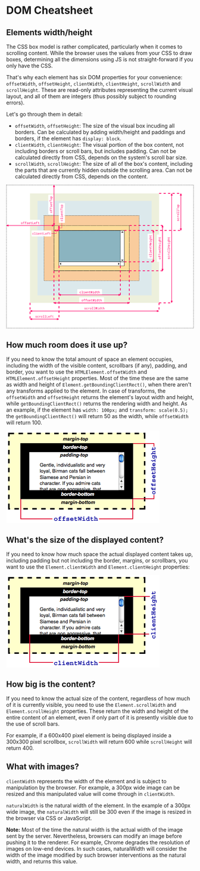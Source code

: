 # DOM Cheatsheet

## Elements width/height

The CSS box model is rather complicated, particularly when it comes to scrolling content. While the browser uses the values from your CSS to draw boxes, determining all the dimensions using JS is not straight-forward if you only have the CSS.

That's why each element has six DOM properties for your convenience: `offsetWidth`, `offsetHeight`, `clientWidth`, `clientHeight`, `scrollWidth` and `scrollHeight`. These are read-only attributes representing the current visual layout, and all of them are integers (thus possibly subject to rounding errors).

Let's go through them in detail:

- `offsetWidth`, `offsetHeight`: The size of the visual box incuding all borders. Can be calculated by adding width/height and paddings and borders, if the element has `display: block`.
- `clientWidth`, `clientHeight`: The visual portion of the box content, not including borders or scroll bars, but includes padding. Can not be calculated directly from CSS, depends on the system's scroll bar size.
- `scrollWidth`, `scrollHeight`: The size of all of the box's content, including the parts that are currently hidden outside the scrolling area. Can not be calculated directly from CSS, depends on the content.

![CSS Box](./img/element-width.png)

## How much room does it use up?

If you need to know the total amount of space an element occupies, including the width of the visible content, scrollbars (if any), padding, and border, you want to use the `HTMLElement.offsetWidth` and `HTMLElement.offsetHeight` properties. Most of the time these are the same as width and height of `Element.getBoundingClientRect()`, when there aren't any transforms applied to the element. In case of transforms, the `offsetWidth` and `offsetHeight` returns the element's layout width and height, while `getBoundingClientRect()` returns the rendering width and height. As an example, if the element has `width: 100px;` and `transform: scale(0.5);` the `getBoundingClientRect()` will return 50 as the width, while `offsetWidth` will return 100.

![Dimension offset](./img/dimensions-offset.png)

## What's the size of the displayed content?

If you need to know how much space the actual displayed content takes up, including padding but not including the border, margins, or scrollbars, you want to use the `Element.clientWidth` and `Element.clientHeight` properties:

![Dimension client](./img/dimensions-client.png)

## How big is the content?

If you need to know the actual size of the content, regardless of how much of it is currently visible, you need to use the `Element.scrollWidth` and `Element.scrollHeight` properties. These return the width and height of the entire content of an element, even if only part of it is presently visible due to the use of scroll bars.

For example, if a 600x400 pixel element is being displayed inside a 300x300 pixel scrollbox, `scrollWidth` will return 600 while `scrollHeight` will return 400.

## What with images?

`clientWidth` represents the width of the element and is subject to manipulation by the browser. For example, a 300px wide image can be resized and this manipulated value will come through in `clientWidth`.

`naturalWidth` is the natural width of the element. In the example of a 300px wide image, the `naturalWidth` will still be 300 even if the image is resized in the browser via CSS or JavaScript.

**Note:** Most of the time the natural width is the actual width of the image sent by the server. Nevertheless, browsers can modify an image before pushing it to the renderer. For example, Chrome degrades the resolution of images on low-end devices. In such cases, naturalWidth will consider the width of the image modified by such browser interventions as the natural width, and returns this value.
